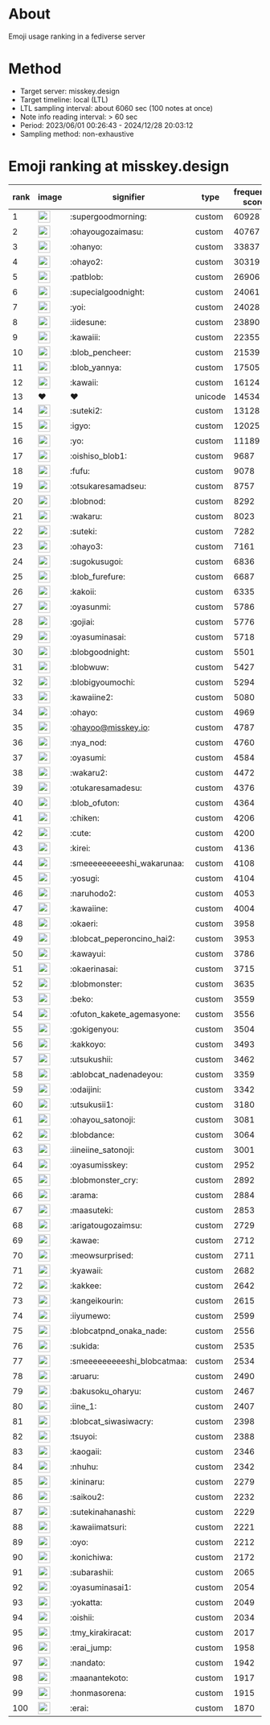 # About
Emoji usage ranking in a fediverse server

# Method
- Target server: misskey.design
- Target timeline: local (LTL)
- LTL sampling interval: about 6060 sec (100 notes at once)
- Note info reading interval: > 60 sec
- Period: 2023/06/01 00:26:43 - 2024/12/28 20:03:12 
- Sampling method: non-exhaustive

# Emoji ranking at misskey.design

|rank|image|signifier|type|frequency score|
|----|----|----|----|----|
|1|<img height="24" src="https://misskey.design/emoji/supergoodmorning.webp">|:supergoodmorning:|custom|60928|
|2|<img height="24" src="https://misskey.design/emoji/ohayougozaimasu.webp">|:ohayougozaimasu:|custom|40767|
|3|<img height="24" src="https://misskey.design/emoji/ohanyo.webp">|:ohanyo:|custom|33837|
|4|<img height="24" src="https://misskey.design/emoji/ohayo2.webp">|:ohayo2:|custom|30319|
|5|<img height="24" src="https://misskey.design/emoji/patblob.webp">|:patblob:|custom|26906|
|6|<img height="24" src="https://misskey.design/emoji/supecialgoodnight.webp">|:supecialgoodnight:|custom|24061|
|7|<img height="24" src="https://misskey.design/emoji/yoi.webp">|:yoi:|custom|24028|
|8|<img height="24" src="https://misskey.design/emoji/iidesune.webp">|:iidesune:|custom|23890|
|9|<img height="24" src="https://misskey.design/emoji/kawaiii.webp">|:kawaiii:|custom|22355|
|10|<img height="24" src="https://misskey.design/emoji/blob_pencheer.webp">|:blob_pencheer:|custom|21539|
|11|<img height="24" src="https://misskey.design/emoji/blob_yannya.webp">|:blob_yannya:|custom|17505|
|12|<img height="24" src="https://misskey.design/emoji/kawaii.webp">|:kawaii:|custom|16124|
|13|❤|❤|unicode|14534|
|14|<img height="24" src="https://misskey.design/emoji/suteki2.webp">|:suteki2:|custom|13128|
|15|<img height="24" src="https://misskey.design/emoji/igyo.webp">|:igyo:|custom|12025|
|16|<img height="24" src="https://misskey.design/emoji/yo.webp">|:yo:|custom|11189|
|17|<img height="24" src="https://misskey.design/emoji/oishiso_blob1.webp">|:oishiso_blob1:|custom|9687|
|18|<img height="24" src="https://misskey.design/emoji/fufu.webp">|:fufu:|custom|9078|
|19|<img height="24" src="https://misskey.design/emoji/otsukaresamadseu.webp">|:otsukaresamadseu:|custom|8757|
|20|<img height="24" src="https://misskey.design/emoji/blobnod.webp">|:blobnod:|custom|8292|
|21|<img height="24" src="https://misskey.design/emoji/wakaru.webp">|:wakaru:|custom|8023|
|22|<img height="24" src="https://misskey.design/emoji/suteki.webp">|:suteki:|custom|7282|
|23|<img height="24" src="https://misskey.design/emoji/ohayo3.webp">|:ohayo3:|custom|7161|
|24|<img height="24" src="https://misskey.design/emoji/sugokusugoi.webp">|:sugokusugoi:|custom|6836|
|25|<img height="24" src="https://misskey.design/emoji/blob_furefure.webp">|:blob_furefure:|custom|6687|
|26|<img height="24" src="https://misskey.design/emoji/kakoii.webp">|:kakoii:|custom|6335|
|27|<img height="24" src="https://misskey.design/emoji/oyasunmi.webp">|:oyasunmi:|custom|5786|
|28|<img height="24" src="https://misskey.design/emoji/gojiai.webp">|:gojiai:|custom|5776|
|29|<img height="24" src="https://misskey.design/emoji/oyasuminasai.webp">|:oyasuminasai:|custom|5718|
|30|<img height="24" src="https://misskey.design/emoji/blobgoodnight.webp">|:blobgoodnight:|custom|5501|
|31|<img height="24" src="https://misskey.design/emoji/blobwuw.webp">|:blobwuw:|custom|5427|
|32|<img height="24" src="https://misskey.design/emoji/blobigyoumochi.webp">|:blobigyoumochi:|custom|5294|
|33|<img height="24" src="https://misskey.design/emoji/kawaiine2.webp">|:kawaiine2:|custom|5080|
|34|<img height="24" src="https://misskey.design/emoji/ohayo.webp">|:ohayo:|custom|4969|
|35|<img height="24" src="https://misskey.design/emoji/ohayoo.webp">|:ohayoo@misskey.io:|custom|4787|
|36|<img height="24" src="https://misskey.design/emoji/nya_nod.webp">|:nya_nod:|custom|4760|
|37|<img height="24" src="https://misskey.design/emoji/oyasumi.webp">|:oyasumi:|custom|4584|
|38|<img height="24" src="https://misskey.design/emoji/wakaru2.webp">|:wakaru2:|custom|4472|
|39|<img height="24" src="https://misskey.design/emoji/otukaresamadesu.webp">|:otukaresamadesu:|custom|4376|
|40|<img height="24" src="https://misskey.design/emoji/blob_ofuton.webp">|:blob_ofuton:|custom|4364|
|41|<img height="24" src="https://misskey.design/emoji/chiken.webp">|:chiken:|custom|4206|
|42|<img height="24" src="https://misskey.design/emoji/cute.webp">|:cute:|custom|4200|
|43|<img height="24" src="https://misskey.design/emoji/kirei.webp">|:kirei:|custom|4136|
|44|<img height="24" src="https://misskey.design/emoji/smeeeeeeeeeshi_wakarunaa.webp">|:smeeeeeeeeeshi_wakarunaa:|custom|4108|
|45|<img height="24" src="https://misskey.design/emoji/yosugi.webp">|:yosugi:|custom|4104|
|46|<img height="24" src="https://misskey.design/emoji/naruhodo2.webp">|:naruhodo2:|custom|4053|
|47|<img height="24" src="https://misskey.design/emoji/kawaiine.webp">|:kawaiine:|custom|4004|
|48|<img height="24" src="https://misskey.design/emoji/okaeri.webp">|:okaeri:|custom|3958|
|49|<img height="24" src="https://misskey.design/emoji/blobcat_peperoncino_hai2.webp">|:blobcat_peperoncino_hai2:|custom|3953|
|50|<img height="24" src="https://misskey.design/emoji/kawayui.webp">|:kawayui:|custom|3786|
|51|<img height="24" src="https://misskey.design/emoji/okaerinasai.webp">|:okaerinasai:|custom|3715|
|52|<img height="24" src="https://misskey.design/emoji/blobmonster.webp">|:blobmonster:|custom|3635|
|53|<img height="24" src="https://misskey.design/emoji/beko.webp">|:beko:|custom|3559|
|54|<img height="24" src="https://misskey.design/emoji/ofuton_kakete_agemasyone.webp">|:ofuton_kakete_agemasyone:|custom|3556|
|55|<img height="24" src="https://misskey.design/emoji/gokigenyou.webp">|:gokigenyou:|custom|3504|
|56|<img height="24" src="https://misskey.design/emoji/kakkoyo.webp">|:kakkoyo:|custom|3493|
|57|<img height="24" src="https://misskey.design/emoji/utsukushii.webp">|:utsukushii:|custom|3462|
|58|<img height="24" src="https://misskey.design/emoji/ablobcat_nadenadeyou.webp">|:ablobcat_nadenadeyou:|custom|3359|
|59|<img height="24" src="https://misskey.design/emoji/odaijini.webp">|:odaijini:|custom|3342|
|60|<img height="24" src="https://misskey.design/emoji/utsukusii1.webp">|:utsukusii1:|custom|3180|
|61|<img height="24" src="https://misskey.design/emoji/ohayou_satonoji.webp">|:ohayou_satonoji:|custom|3081|
|62|<img height="24" src="https://misskey.design/emoji/blobdance.webp">|:blobdance:|custom|3064|
|63|<img height="24" src="https://misskey.design/emoji/iineiine_satonoji.webp">|:iineiine_satonoji:|custom|3001|
|64|<img height="24" src="https://misskey.design/emoji/oyasumisskey.webp">|:oyasumisskey:|custom|2952|
|65|<img height="24" src="https://misskey.design/emoji/blobmonster_cry.webp">|:blobmonster_cry:|custom|2892|
|66|<img height="24" src="https://misskey.design/emoji/arama.webp">|:arama:|custom|2884|
|67|<img height="24" src="https://misskey.design/emoji/maasuteki.webp">|:maasuteki:|custom|2853|
|68|<img height="24" src="https://misskey.design/emoji/arigatougozaimsu.webp">|:arigatougozaimsu:|custom|2729|
|69|<img height="24" src="https://misskey.design/emoji/kawae.webp">|:kawae:|custom|2712|
|70|<img height="24" src="https://misskey.design/emoji/meowsurprised.webp">|:meowsurprised:|custom|2711|
|71|<img height="24" src="https://misskey.design/emoji/kyawaii.webp">|:kyawaii:|custom|2682|
|72|<img height="24" src="https://misskey.design/emoji/kakkee.webp">|:kakkee:|custom|2642|
|73|<img height="24" src="https://misskey.design/emoji/kangeikourin.webp">|:kangeikourin:|custom|2615|
|74|<img height="24" src="https://misskey.design/emoji/iiyumewo.webp">|:iiyumewo:|custom|2599|
|75|<img height="24" src="https://misskey.design/emoji/blobcatpnd_onaka_nade.webp">|:blobcatpnd_onaka_nade:|custom|2556|
|76|<img height="24" src="https://misskey.design/emoji/sukida.webp">|:sukida:|custom|2535|
|77|<img height="24" src="https://misskey.design/emoji/smeeeeeeeeeshi_blobcatmaa.webp">|:smeeeeeeeeeshi_blobcatmaa:|custom|2534|
|78|<img height="24" src="https://misskey.design/emoji/aruaru.webp">|:aruaru:|custom|2490|
|79|<img height="24" src="https://misskey.design/emoji/bakusoku_oharyu.webp">|:bakusoku_oharyu:|custom|2467|
|80|<img height="24" src="https://misskey.design/emoji/iine_1.webp">|:iine_1:|custom|2407|
|81|<img height="24" src="https://misskey.design/emoji/blobcat_siwasiwacry.webp">|:blobcat_siwasiwacry:|custom|2398|
|82|<img height="24" src="https://misskey.design/emoji/tsuyoi.webp">|:tsuyoi:|custom|2388|
|83|<img height="24" src="https://misskey.design/emoji/kaogaii.webp">|:kaogaii:|custom|2346|
|84|<img height="24" src="https://misskey.design/emoji/nhuhu.webp">|:nhuhu:|custom|2342|
|85|<img height="24" src="https://misskey.design/emoji/kininaru.webp">|:kininaru:|custom|2279|
|86|<img height="24" src="https://misskey.design/emoji/saikou2.webp">|:saikou2:|custom|2232|
|87|<img height="24" src="https://misskey.design/emoji/sutekinahanashi.webp">|:sutekinahanashi:|custom|2229|
|88|<img height="24" src="https://misskey.design/emoji/kawaiimatsuri.webp">|:kawaiimatsuri:|custom|2221|
|89|<img height="24" src="https://misskey.design/emoji/oyo.webp">|:oyo:|custom|2212|
|90|<img height="24" src="https://misskey.design/emoji/konichiwa.webp">|:konichiwa:|custom|2172|
|91|<img height="24" src="https://misskey.design/emoji/subarashii.webp">|:subarashii:|custom|2065|
|92|<img height="24" src="https://misskey.design/emoji/oyasuminasai1.webp">|:oyasuminasai1:|custom|2054|
|93|<img height="24" src="https://misskey.design/emoji/yokatta.webp">|:yokatta:|custom|2049|
|94|<img height="24" src="https://misskey.design/emoji/oishii.webp">|:oishii:|custom|2034|
|95|<img height="24" src="https://misskey.design/emoji/tmy_kirakiracat.webp">|:tmy_kirakiracat:|custom|2017|
|96|<img height="24" src="https://misskey.design/emoji/erai_jump.webp">|:erai_jump:|custom|1958|
|97|<img height="24" src="https://misskey.design/emoji/nandato.webp">|:nandato:|custom|1942|
|98|<img height="24" src="https://misskey.design/emoji/maanantekoto.webp">|:maanantekoto:|custom|1917|
|99|<img height="24" src="https://misskey.design/emoji/honmasorena.webp">|:honmasorena:|custom|1915|
|100|<img height="24" src="https://misskey.design/emoji/erai.webp">|:erai:|custom|1870|
